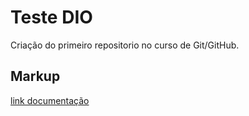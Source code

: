 # Teste DIO
Criação do primeiro repositorio no curso de Git/GitHub.

## Markup
[link documentação](https://www.markdownguide.org/basic-syntax/)
